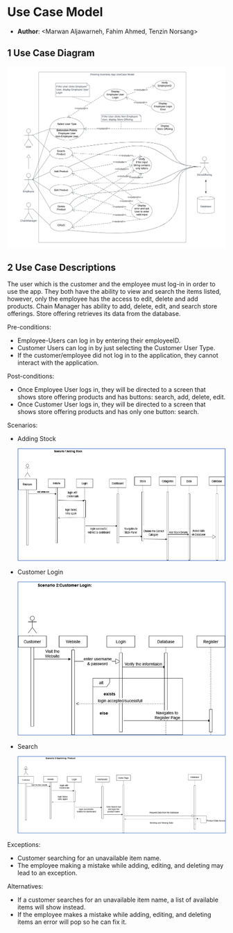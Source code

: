 # Use Case Model

- **Author**: \<Marwan Aljawarneh, Fahim Ahmed, Tenzin Norsang\>

## 1 Use Case Diagram

![](images/use-case.png)

## 2 Use Case Descriptions

The user which is the customer and the employee must log-in in order to use the app. They both have the ability to view and search the items listed, however, only the employee has the access to edit, delete and add products. Chain Manager has ability to add, delete, edit, and search store offerings. Store offering retrieves its data from the database. 

Pre-conditions:

- Employee-Users can log in by entering their employeeID.
- Customer Users can log in by just selecting the Customer User Type.
- If the customer/employee did not log in to the application, they cannot interact with the application.

Post-conditions:

- Once Employee User logs in, they will be directed to a screen that shows store offering products and has buttons: search, add, delete, edit.
- Once Customer User logs in, they will be directed to a screen that shows store offering products and has only one button: search.

Scenarios:

- Adding Stock
    
    ![](images/stock-scenario.png)
    
- Customer Login
    
    ![](images/login-scenario.png)
    
- Search
    
    ![](images/search-scenario.png)
    

Exceptions:

- Customer searching for an unavailable item name.
- The employee making a mistake while adding, editing, and deleting may lead to an exception.

Alternatives:

- If a customer searches for an unavailable item name, a list of available items will show instead.
- If the employee makes a mistake while adding, editing, and deleting items an error will pop so he can fix it.